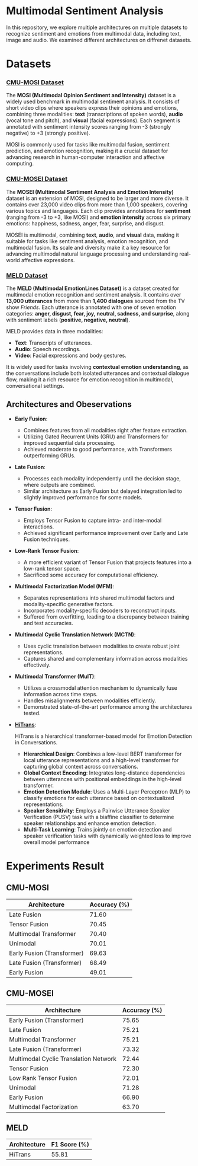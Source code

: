 # Multimodal Sentiment Analysis
In this repository, we explore multiple architectures on multiple datasets to recognize sentiment and emotions from multimodal data, including text, image and audio. We examined different architectures on diffrenet datasets.

# Datasets
### [CMU-MOSI Dataset](http://multicomp.cs.cmu.edu/resources/cmu-mosi-dataset/)
The **MOSI (Multimodal Opinion Sentiment and Intensity)** dataset is a widely used benchmark in multimodal sentiment analysis. It consists of short video clips where speakers express their opinions and emotions, combining three modalities: **text** (transcriptions of spoken words), **audio** (vocal tone and pitch), and **visual** (facial expressions). Each segment is annotated with sentiment intensity scores ranging from -3 (strongly negative) to +3 (strongly positive).

MOSI is commonly used for tasks like multimodal fusion, sentiment prediction, and emotion recognition, making it a crucial dataset for advancing research in human-computer interaction and affective computing.

### [CMU-MOSEI Dataset](http://multicomp.cs.cmu.edu/resources/cmu-mosei-dataset/)
The **MOSEI (Multimodal Sentiment Analysis and Emotion Intensity)** dataset is an extension of MOSI, designed to be larger and more diverse. It contains over 23,000 video clips from more than 1,000 speakers, covering various topics and languages. Each clip provides annotations for **sentiment** (ranging from -3 to +3, like MOSI) and **emotion intensity** across six primary emotions: happiness, sadness, anger, fear, surprise, and disgust.

MOSEI is multimodal, combining **text**, **audio**, and **visual** data, making it suitable for tasks like sentiment analysis, emotion recognition, and multimodal fusion. Its scale and diversity make it a key resource for advancing multimodal natural language processing and understanding real-world affective expressions.

### [MELD Dataset](https://github.com/declare-lab/MELD/blob/master/README.md)
The **MELD (Multimodal EmotionLines Dataset)** is a dataset created for multimodal emotion recognition and sentiment analysis. It contains over **13,000 utterances** from more than **1,400 dialogues** sourced from the TV show _Friends_. Each utterance is annotated with one of seven emotion categories: **anger, disgust, fear, joy, neutral, sadness, and surprise**, along with sentiment labels (**positive, negative, neutral**).

MELD provides data in three modalities:

-   **Text**: Transcripts of utterances.
-   **Audio**: Speech recordings.
-   **Video**: Facial expressions and body gestures.

It is widely used for tasks involving **contextual emotion understanding**, as the conversations include both isolated utterances and contextual dialogue flow, making it a rich resource for emotion recognition in multimodal, conversational settings.

## Architectures and Obeservations
-   **Early Fusion**:
    
    -   Combines features from all modalities right after feature extraction.
    -   Utilizing Gated Recurrent Units (GRU) and Transformers for improved sequential data processing.
    -   Achieved moderate to good performance, with Transformers outperforming GRUs.
-   **Late Fusion**:
    
    -   Processes each modality independently until the decision stage, where outputs are combined.
    -   Similar architecture as Early Fusion but delayed integration led to slightly improved performance for some models.
-   **Tensor Fusion**:
    
    -   Employs Tensor Fusion to capture intra- and inter-modal interactions.
    -   Achieved significant performance improvement over Early and Late Fusion techniques.
-   **Low-Rank Tensor Fusion**:
    
    -   A more efficient variant of Tensor Fusion that projects features into a low-rank tensor space.
    -   Sacrificed some accuracy for computational efficiency.
-   **Multimodal Factorization Model (MFM)**:
    
    -   Separates representations into shared multimodal factors and modality-specific generative factors.
    -   Incorporates modality-specific decoders to reconstruct inputs.
    -   Suffered from overfitting, leading to a discrepancy between training and test accuracies.
-   **Multimodal Cyclic Translation Network (MCTN)**:
    
    -   Uses cyclic translation between modalities to create robust joint representations.
    -   Captures shared and complementary information across modalities effectively.
-   **Multimodal Transformer (MulT)**:
    
    -   Utilizes a crossmodal attention mechanism to dynamically fuse information across time steps.
    -   Handles misalignments between modalities efficiently.
    -   Demonstrated state-of-the-art performance among the architectures tested.
 
 - **[HiTrans](https://aclanthology.org/2020.coling-main.370.pdf)**:
 
	HiTrans is a hierarchical transformer-based model for Emotion Detection in Conversations. 
	-   **Hierarchical Design**: Combines a low-level BERT transformer for local utterance representations and a high-level transformer for capturing global context across conversations.
	-   **Global Context Encoding**: Integrates long-distance dependencies between utterances with positional embeddings in the high-level transformer.
	-   **Emotion Detection Module**: Uses a Multi-Layer Perceptron (MLP) to classify emotions for each utterance based on contextualized representations.
	-   **Speaker Sensitivity**: Employs a Pairwise Utterance Speaker Verification (PUSV) task with a biaffine classifier to determine speaker relationships and enhance emotion detection.
	-   **Multi-Task Learning**: Trains jointly on emotion detection and speaker verification tasks with dynamically weighted loss to improve overall model performance
	
# Experiments Result

## CMU-MOSI 
| Architecture				 			   | Accuracy (%) |
|------------------------------------------|--------------|
| Late Fusion 				 			   | 71.60        |
| Tensor Fusion 				 		   | 70.45        |
| Multimodal Transformer 	 			   | 70.40 	      |
| Unimodal                                 | 70.01        |
| Early Fusion (Transformer)  			   | 69.63 	      |
| Late Fusion (Transformer)                | 68.49        |
| Early Fusion 				 			   | 49.01 	      |

## CMU-MOSEI 
| Architecture                             | Accuracy (%) |
|------------------------------------------|--------------|
| Early Fusion (Transformer)               | 75.65        |
| Late Fusion                              | 75.21        |
| Multimodal Transformer                   | 75.21        |
| Late Fusion (Transformer)                | 73.32        |
| Multimodal Cyclic Translation Network    | 72.44        |
| Tensor Fusion                            | 72.30        |
| Low Rank Tensor Fusion                   | 72.01        |
| Unimodal                                 | 71.28        |
| Early Fusion                             | 66.90        |
| Multimodal Factorization                 | 63.70        |

## MELD
| Architecture                             | F1 Score (%) |
|------------------------------------------|--------------|
| HiTrans                   	 	       | 55.81        |
